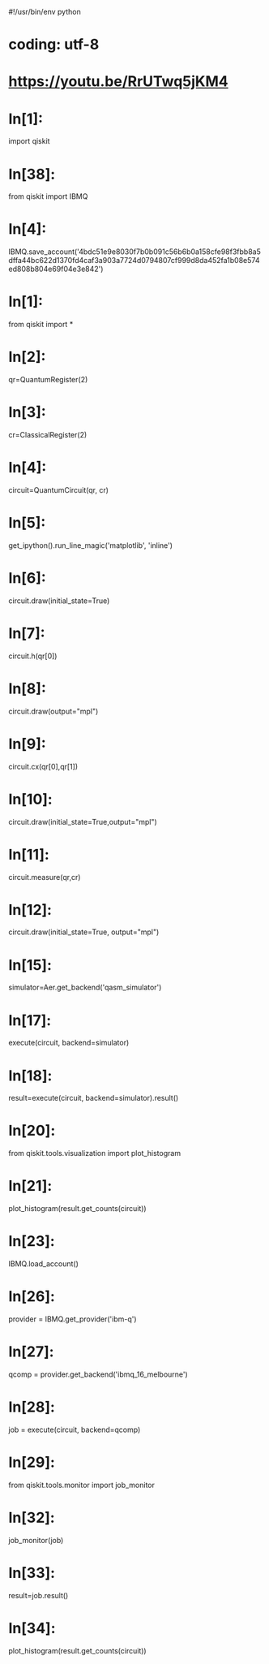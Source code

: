 #!/usr/bin/env python
# coding: utf-8

# https://youtu.be/RrUTwq5jKM4


# In[1]:


import qiskit


# In[38]:


from qiskit import IBMQ


# In[4]:


IBMQ.save_account('4bdc51e9e8030f7b0b091c56b6b0a158cfe98f3fbb8a5dffa44bc622d1370fd4caf3a903a7724d0794807cf999d8da452fa1b08e574ed808b804e69f04e3e842')


# In[1]:


from qiskit import *


# In[2]:


qr=QuantumRegister(2)


# In[3]:


cr=ClassicalRegister(2)


# In[4]:


circuit=QuantumCircuit(qr, cr)


# In[5]:


get_ipython().run_line_magic('matplotlib', 'inline')


# In[6]:


circuit.draw(initial_state=True)


# In[7]:


circuit.h(qr[0])


# In[8]:


circuit.draw(output="mpl")


# In[9]:


circuit.cx(qr[0],qr[1])


# In[10]:


circuit.draw(initial_state=True,output="mpl")


# In[11]:


circuit.measure(qr,cr)


# In[12]:


circuit.draw(initial_state=True, output="mpl")


# In[15]:


simulator=Aer.get_backend('qasm_simulator')


# In[17]:


execute(circuit, backend=simulator)


# In[18]:


result=execute(circuit, backend=simulator).result()


# In[20]:


from qiskit.tools.visualization import plot_histogram


# In[21]:


plot_histogram(result.get_counts(circuit))


# In[23]:


IBMQ.load_account()


# In[26]:


provider = IBMQ.get_provider('ibm-q')


# In[27]:


qcomp = provider.get_backend('ibmq_16_melbourne')


# In[28]:


job = execute(circuit, backend=qcomp)


# In[29]:


from qiskit.tools.monitor import job_monitor


# In[32]:


job_monitor(job)


# In[33]:


result=job.result()


# In[34]:


plot_histogram(result.get_counts(circuit))

